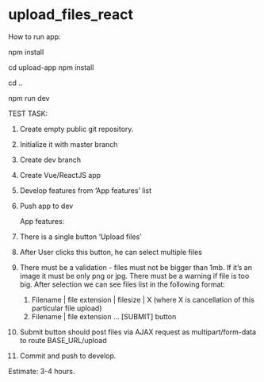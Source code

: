 # upload_files_react


How to run app:

npm install 

cd upload-app
npm install 

cd ..

npm run dev



TEST TASK:

1. Create empty public git repository.
2. Initialize it with master branch
3. Create dev branch
4. Create Vue/ReactJS app
5. Develop features from ‘App features’ list
6. Push app to dev


   App features:


1. There is a single button ‘Upload files’
2. After User clicks this button, he can select multiple files
3. There must be a validation - files must not be bigger than 1mb. If it’s an image it must be only png or jpg. There must be a warning if file is too big.
After selection we can see files list in the following format:
   1. Filename | file extension | filesize | X 
(where X is cancellation of this particular file upload)
   2. Filename | file extension ...
   [SUBMIT] button

4. Submit button should post files via AJAX request as multipart/form-data  to route BASE_URL/upload
5. Commit and push to develop.


Estimate: 3-4 hours. 

